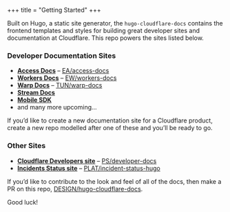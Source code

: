+++
title = "Getting Started"
+++

Built on Hugo, a static site generator, the `hugo-cloudflare-docs` contains the frontend templates and styles for building great developer sites and documentation at Cloudflare. This repo powers the sites listed below.

### Developer Documentation Sites

- **[Access Docs](https://developers.cloudflare.com/access/)** – [EA/access-docs](https://stash.cfops.it/projects/EA/repos/access-docs)
- **[Workers Docs](https://developers.cloudflare.com/workers/)** – [EW/workers-docs](https://stash.cfops.it/projects/EW/repos/workers-docs)
- **[Warp Docs](https://developers.cloudflare.com/warp/)** – [TUN/warp-docs](https://stash.cfops.it/projects/TUN/repos/warp-docs)
- **[Stream Docs](https://developers.cloudflare.com/stream/)**
- **[Mobile SDK](https://developers.cloudflare.com/mobile-sdk/)**
- and many more upcoming...

If you’d like to create a new documentation site for a Cloudflare product, create a new repo modelled after one of these and you’ll be ready to go.

### Other Sites

- **[Cloudflare Developers site](https://developers.cloudflare.com/)** – [PS/developer-docs](https://stash.cfops.it/projects/PS/repos/developer-docs)
- **[Incidents Status site](https://incidents.cfdata.org/)** – [PLAT/incident-status-hugo](https://stash.cfops.it/projects/PLAT/repos/incident-status-hugo)

If you’d like to contribute to the look and feel of all of the docs, then make a PR on this repo, [DESIGN/hugo-cloudflare-docs](https://stash.cfops.it/projects/DESIGN/repos/hugo-cloudflare-docs).

Good luck!

